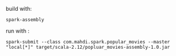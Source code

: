 build with:

```
spark-assembly
```

run with :

```
spark-submit --class com.mahdi.spark.popular_movies --master "local[*]" target/scala-2.12/popluar_movies-assembly-1.0.jar
```
